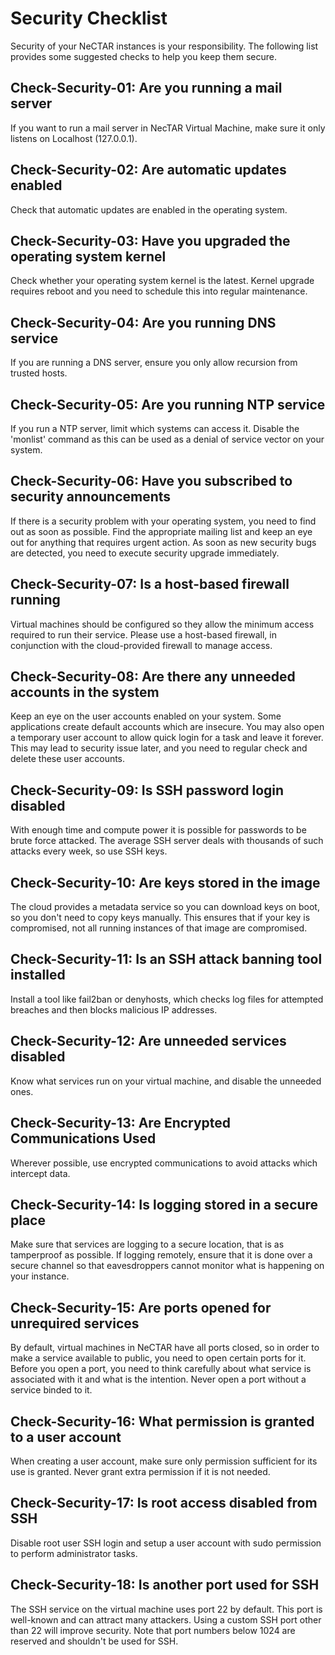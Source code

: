 # Security Checklist

Security of your NeCTAR instances is your responsibility. The following list provides some suggested checks to help you keep them secure.

## Check-Security-01: Are you running a mail server

If you want to run a mail server in NecTAR Virtual Machine, make sure it only listens on Localhost (127.0.0.1).

## Check-Security-02: Are automatic updates enabled

Check that automatic updates are enabled in the operating system.

## Check-Security-03: Have you upgraded the operating system kernel

Check whether your operating system kernel is the latest. Kernel upgrade requires reboot and you need to schedule this into regular maintenance.

## Check-Security-04: Are you running DNS service

If you are running a DNS server, ensure you only allow recursion from trusted hosts.

## Check-Security-05: Are you running NTP service

If you run a NTP server, limit which systems can access it. Disable the 'monlist' command as this can be used as a denial of service vector on your system.

## Check-Security-06: Have you subscribed to security announcements

If there is a security problem with your operating system, you need to find out as soon as possible. Find the appropriate mailing list and keep an eye out for anything that requires urgent action. As soon as new security bugs are detected, you need to execute security upgrade immediately.

## Check-Security-07: Is a host-based firewall running

Virtual machines should be configured so they allow the minimum access required to run their service. Please use a host-based firewall, in conjunction with the cloud-provided firewall to manage access.

## Check-Security-08: Are there any unneeded accounts in the system

Keep an eye on the user accounts enabled on your system. Some applications create default accounts which are insecure. You may also open a temporary user account to allow quick login for a task and leave it forever. This may lead to security issue later, and you need to regular check and delete these user accounts.

## Check-Security-09: Is SSH password login disabled

With enough time and compute power it is possible for passwords to be brute force attacked. The average SSH server deals with thousands of such attacks every week, so use SSH keys.

## Check-Security-10: Are keys stored in the image

The cloud provides a metadata service so you can download keys on boot, so you don't need to copy keys manually. This ensures that if your key is compromised, not all running instances of that image are compromised.

## Check-Security-11: Is an SSH attack banning tool installed

Install a tool like fail2ban or denyhosts, which checks log files for attempted breaches and then blocks malicious IP addresses.

## Check-Security-12: Are unneeded services disabled

Know what services run on your virtual machine, and disable the unneeded ones.

## Check-Security-13: Are Encrypted Communications Used

Wherever possible, use encrypted communications to avoid attacks which intercept data.

## Check-Security-14: Is logging stored in a secure place

Make sure that services are logging to a secure location, that is as tamperproof as possible. If logging remotely, ensure that it is done over a secure channel so that eavesdroppers cannot monitor what is happening on your instance.

## Check-Security-15: Are ports opened for unrequired services

By default, virtual machines in NeCTAR have all ports closed, so in order to make a service available to public, you need to open certain ports for it. Before you open a port, you need to think carefully about what service is associated with it and what is the intention. Never open a port without a service binded to it.

## Check-Security-16: What permission is granted to a user account

When creating a user account, make sure only permission sufficient for its use is granted. Never grant extra permission if it is not needed.

## Check-Security-17: Is root access disabled from SSH

Disable root user SSH login and setup a user account with sudo permission to perform administrator tasks.

## Check-Security-18: Is another port used for SSH

The SSH service on the virtual machine uses port 22 by default. This port is well-known and can attract many attackers. Using a custom SSH port other than 22 will improve security. Note that port numbers below 1024 are reserved and shouldn't be used for SSH.
